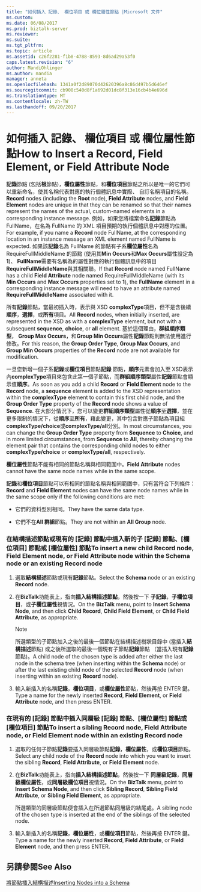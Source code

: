 ```yaml
---
title: "如何插入 記錄、 欄位項目 或 欄位屬性節點 |Microsoft 文件"
ms.custom: 
ms.date: 06/08/2017
ms.prod: biztalk-server
ms.reviewer: 
ms.suite: 
ms.tgt_pltfrm: 
ms.topic: article
ms.assetid: c26f2281-f1b8-4788-8593-8d6ad29a53f0
caps.latest.revision: "6"
author: MandiOhlinger
ms.author: mandia
manager: anneta
ms.openlocfilehash: 1341a0f2d89070d42620396a8c86d497b5d646ef
ms.sourcegitcommit: cb908c540d8f1a692d01dc8f313e16cb4b4e696d
ms.translationtype: MT
ms.contentlocale: zh-TW
ms.lasthandoff: 09/20/2017
---
```

# <a name="how-to-insert-a-record-field-element-or-field-attribute-node"></a><span data-ttu-id="33aed-102">如何插入 記錄、 欄位項目 或 欄位屬性節點</span><span class="sxs-lookup"><span data-stu-id="33aed-102">How to Insert a Record, Field Element, or Field Attribute Node</span></span>
<span data-ttu-id="33aed-103">**記錄**節點 (包括**根**節點)，**欄位屬性**節點，和**欄位項目**節點之所以是唯一的它們可以重新命名，使其名稱代表對應的執行個體訊息中實際、 自訂名稱項目的名稱。</span><span class="sxs-lookup"><span data-stu-id="33aed-103">**Record** nodes (including the **Root** node), **Field Attribute** nodes, and **Field Element** nodes are unique in that they can be renamed so that their names represent the names of the actual, custom-named elements in a corresponding instance message.</span></span> <span data-ttu-id="33aed-104">例如，如果您將檔案命名**記錄**節點為 FullName，在名為 FullName 的 XML 項目預期的執行個體訊息中對應的位置。</span><span class="sxs-lookup"><span data-stu-id="33aed-104">For example, if you name a **Record** node FullName, at the corresponding location in an instance message an XML element named FullName is expected.</span></span> <span data-ttu-id="33aed-105">如果該**記錄**名為 FullName 的節點有子系**欄位屬性**名為 RequireFullMiddleName 的節點 (使用其**Min Occurs**和**Max Occurs**屬性設定為**1**)、 **FullName**需要有名稱為的屬性對應的執行個體訊息中的項目**RequireFullMiddleName**與其相關聯。</span><span class="sxs-lookup"><span data-stu-id="33aed-105">If that **Record** node named FullName has a child **Field Attribute** node named RequireFullMiddleName (with its **Min Occurs** and **Max Occurs** properties set to **1**), the **FullName** element in a corresponding instance message will need to have an attribute named **RequireFullMiddleName** associated with it.</span></span>  
  
 <span data-ttu-id="33aed-106">所有**記錄**節點，當最初插入時，表示與 XSD **complexType**項目，但不是含後續**順序**，**選擇**，或**所有**項目。</span><span class="sxs-lookup"><span data-stu-id="33aed-106">All **Record** nodes, when initially inserted, are represented in the XSD as with a **complexType** element, but not with a subsequent **sequence**, **choice**, or **all** element.</span></span> <span data-ttu-id="33aed-107">基於這個理由，**群組順序類型**， **Group Max Occurs**，和**Group Min Occurs**屬性**記錄**節點則無法使用進行修改。</span><span class="sxs-lookup"><span data-stu-id="33aed-107">For this reason, the **Group Order Type**, **Group Max Occurs**, and **Group Min Occurs** properties of the **Record** node are not available for modification.</span></span>  
  
 <span data-ttu-id="33aed-108">一旦您新增一個子系**記錄**或**欄位項目**節點**記錄** 節點，**順序**元素會加入至 XSD表示內**complexType**項目來包含此第一個子節點，而**群組順序類型**屬性**記錄**節點會顯示值**順序**。</span><span class="sxs-lookup"><span data-stu-id="33aed-108">As soon as you add a child **Record** or **Field Element** node to the **Record** node, a **sequence** element is added to the XSD representation within the **complexType** element to contain this first child node, and the **Group Order Type** property of the **Record** node shows a value of **Sequence**.</span></span> <span data-ttu-id="33aed-109">在大部分情況下，您可以變更**群組順序類型**屬性從**順序**至**選擇**，並在更多限制的情況下，從**順序**至**所有**，藉此變更，其中包含對應子節點為項目組**complexType/choice**或**complexType/all**分別。</span><span class="sxs-lookup"><span data-stu-id="33aed-109">In most circumstances, you can change the **Group Order Type** property from **Sequence** to **Choice**, and in more limited circumstances, from **Sequence** to **All**, thereby changing the element pair that contains the corresponding child nodes to either **complexType/choice** or **complexType/all**, respectively.</span></span>  
  
 <span data-ttu-id="33aed-110">**欄位屬性**節點不能有相同的節點名稱與相同範圍中。</span><span class="sxs-lookup"><span data-stu-id="33aed-110">**Field Attribute** nodes cannot have the same node names while in the same scope.</span></span>  
  
 <span data-ttu-id="33aed-111">**記錄**和**欄位項目**節點可以有相同的節點名稱與相同範圍中，只有當符合下列條件：</span><span class="sxs-lookup"><span data-stu-id="33aed-111">**Record** and **Field Element** nodes can have the same node names while in the same scope only if the following conditions are met:</span></span>  
  
-   <span data-ttu-id="33aed-112">它們的資料型別相同。</span><span class="sxs-lookup"><span data-stu-id="33aed-112">They have the same data type.</span></span>  
  
-   <span data-ttu-id="33aed-113">它們不在**All 群組**節點。</span><span class="sxs-lookup"><span data-stu-id="33aed-113">They are not within an **All Group** node.</span></span>  
  
### <a name="to-insert-a-new-child-record-node-field-element-node-or-field-attribute-node-within-the-schema-node-or-an-existing-record-node"></a><span data-ttu-id="33aed-114">在結構描述節點或現有的 [記錄] 節點中插入新的子 [記錄] 節點、[欄位項目] 節點或 [欄位屬性] 節點</span><span class="sxs-lookup"><span data-stu-id="33aed-114">To insert a new child Record node, Field Element node, or Field Attribute node within the Schema node or an existing Record node</span></span>  
  
1.  <span data-ttu-id="33aed-115">選取**結構描述**節點或現有**記錄**節點。</span><span class="sxs-lookup"><span data-stu-id="33aed-115">Select the **Schema** node or an existing **Record** node.</span></span>  
  
2.  <span data-ttu-id="33aed-116">在**BizTalk**功能表上，指向**插入結構描述節點**，然後按一下 **子記錄**，**子欄位項目**，或**子欄位屬性**視情況。</span><span class="sxs-lookup"><span data-stu-id="33aed-116">On the **BizTalk** menu, point to **Insert Schema Node**, and then click **Child Record**, **Child Field Element**, or **Child Field Attribute**, as appropriate.</span></span>  
  
    > [!NOTE]
    >  <span data-ttu-id="33aed-117">所選類型的子節點加入之後的最後一個節點在結構描述樹狀目錄中 (當插入**結構描述**節點) 或之後所選取的最後一個現有子節點**記錄**節點 （當插入現有**記錄**節點)。</span><span class="sxs-lookup"><span data-stu-id="33aed-117">A child node of the chosen type is added after either the last node in the schema tree (when inserting within the **Schema** node) or after the last existing child node of the selected **Record** node (when inserting within an existing **Record** node).</span></span>  
  
3.  <span data-ttu-id="33aed-118">輸入新插入的名稱**記錄**，**欄位項目**，或**欄位屬性**節點，然後再按 ENTER 鍵。</span><span class="sxs-lookup"><span data-stu-id="33aed-118">Type a name for the newly inserted **Record**, **Field Element**, or **Field Attribute** node, and then press ENTER.</span></span>  
  
### <a name="to-insert-a-sibling-record-node-field-attribute-node-or-field-element-node-within-an-existing-record-node"></a><span data-ttu-id="33aed-119">在現有的 [記錄] 節點中插入同層級 [記錄] 節點、[欄位屬性] 節點或 [欄位項目] 節點</span><span class="sxs-lookup"><span data-stu-id="33aed-119">To insert a sibling Record node, Field Attribute node, or Field Element node within an existing Record node</span></span>  
  
1.  <span data-ttu-id="33aed-120">選取的任何子節點**記錄**要插入同層級節點**記錄**，**欄位屬性**，或**欄位項目**節點。</span><span class="sxs-lookup"><span data-stu-id="33aed-120">Select any child node of the **Record** node into which you want to insert the sibling **Record**, **Field Attribute**, or **Field Element** node.</span></span>  
  
2.  <span data-ttu-id="33aed-121">在**BizTalk**功能表上，指向**插入結構描述節點**，然後按一下 **同層級記錄**，**同層級欄位屬性**，或**同層級欄位項目**視情況。</span><span class="sxs-lookup"><span data-stu-id="33aed-121">On the **BizTalk** menu, point to **Insert Schema Node**, and then click **Sibling Record**, **Sibling Field Attribute**, or **Sibling Field Element**, as appropriate.</span></span>  
  
     <span data-ttu-id="33aed-122">所選類型的同層級節點便會插入在所選節點同層級的結尾處。</span><span class="sxs-lookup"><span data-stu-id="33aed-122">A sibling node of the chosen type is inserted at the end of the siblings of the selected node.</span></span>  
  
3.  <span data-ttu-id="33aed-123">輸入新插入的名稱**記錄**，**欄位屬性**，或**欄位項目**節點，然後再按 ENTER 鍵。</span><span class="sxs-lookup"><span data-stu-id="33aed-123">Type a name for the newly inserted **Record**, **Field Attribute**, or **Field Element** node, and then press ENTER.</span></span>  
  
## <a name="see-also"></a><span data-ttu-id="33aed-124">另請參閱</span><span class="sxs-lookup"><span data-stu-id="33aed-124">See Also</span></span>  
 [<span data-ttu-id="33aed-125">將節點插入結構描述</span><span class="sxs-lookup"><span data-stu-id="33aed-125">Inserting Nodes into a Schema</span></span>](../core/inserting-nodes-into-a-schema.md)